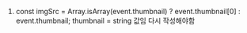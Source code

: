 1.  const imgSrc = Array.isArray(event.thumbnail) ? event.thumbnail[0] : event.thumbnail;
    thumbnail = string 값임 다시 작성해야함
